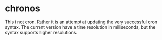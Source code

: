 # chronos
This i not cron. Rather it is an attempt at updating the very successful cron syntax. The current version have a time resolution in milliseconds, but the syntax supports higher resolutions.
